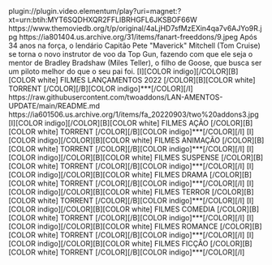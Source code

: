 <item>
<title>[COLOR silver][B] TOP GUN MAVERICK [/COLOR][/B][COLOR yellow]  FULL HD  [B][/COLOR][/B]</title>
<link>plugin://plugin.video.elementum/play?uri=magnet:?xt=urn:btih:MYT6SQDHXQR2FFLIBRHGFL6JKSBOF66W</link>
<thumbnail>https://www.themoviedb.org/t/p/original/4aLjHD7sfMzEXin4qa7v6AJYo9R.jpg</thumbnail>
<fanart>https://ia801404.us.archive.org/31/items/fanart-freeddons/9.jpeg</fanart>
<info>Após 34 anos na força, o lendário Capitão Pete "Maverick" Mitchell (Tom Cruise) se torna o novo instrutor de voo da Top Gun, fazendo com que ele seja o mentor de Bradley Bradshaw (Miles Teller), o filho de Goose, que busca ser um piloto melhor do que o seu pai foi.</info>
</item> 

<channels>
<channel>
<name>[I][COLOR indigo][/COLOR][B][COLOR white] FILMES LANÇAMENTOS 2022 [/COLOR][B][COLOR white] TORRENT [/COLOR][/B][COLOR indigo]***[/COLOR][/I]</name>
<externallink>https://raw.githubusercontent.com/twoaddons/LAN-AMENTOS-UPDATE/main/README.md</externallink>
<thumbnail>https://ia601506.us.archive.org/1/items/fa_20220903/two%20addons3.jpg</thumbnail>
<fanart></fanart>
<info> 



<channels>
<channel>
<name>[I][COLOR indigo][/COLOR][B][COLOR white] FILMES AÇÃO [/COLOR][B][COLOR white] TORRENT [/COLOR][/B][COLOR indigo]***[/COLOR][/I]</name>
<externallink></externallink>
<thumbnail></thumbnail>
<fanart></fanart>
<info> 

<channels>
<channel>
<name>[I][COLOR indigo][/COLOR][B][COLOR white] FILMES ANIMAÇÃO [/COLOR][B][COLOR white] TORRENT [/COLOR][/B][COLOR indigo]***[/COLOR][/I]</name>
<externallink></externallink>
<thumbnail></thumbnail>
<fanart></fanart>
<info> 

<channels>
<channel>
<name>[I][COLOR indigo][/COLOR][B][COLOR white] FILMES SUSPENSE [/COLOR][B][COLOR white] TORRENT [/COLOR][/B][COLOR indigo]***[/COLOR][/I]</name>
<externallink></externallink>
<thumbnail></thumbnail>
<fanart></fanart>
<info> 

<channels>
<channel>
<name>[I][COLOR indigo][/COLOR][B][COLOR white] FILMES DRAMA [/COLOR][B][COLOR white] TORRENT [/COLOR][/B][COLOR indigo]***[/COLOR][/I]</name>
<externallink></externallink>
<thumbnail></thumbnail>
<fanart></fanart>
<info> 

<channels>
<channel>
<name>[I][COLOR indigo][/COLOR][B][COLOR white] FILMES TERROR [/COLOR][B][COLOR white] TORRENT [/COLOR][/B][COLOR indigo]***[/COLOR][/I]</name>
<externallink></externallink>
<thumbnail></thumbnail>
<fanart></fanart>
<info> 

<channels>
<channel>
<name>[I][COLOR indigo][/COLOR][B][COLOR white] FILMES COMEDIA [/COLOR][B][COLOR white] TORRENT [/COLOR][/B][COLOR indigo]***[/COLOR][/I]</name>
<externallink></externallink>
<thumbnail></thumbnail>
<fanart></fanart>
<info> 

<channels>
<channel>
<name>[I][COLOR indigo][/COLOR][B][COLOR white] FILMES ROMANCE [/COLOR][B][COLOR white] TORRENT [/COLOR][/B][COLOR indigo]***[/COLOR][/I]</name>
<externallink></externallink>
<thumbnail></thumbnail>
<fanart></fanart>
<info> 

<channels>
<channel>
<name>[I][COLOR indigo][/COLOR][B][COLOR white] FILMES FICÇÃO [/COLOR][B][COLOR white] TORRENT [/COLOR][/B][COLOR indigo]***[/COLOR][/I]</name>
<externallink></externallink>
<thumbnail></thumbnail>
<fanart></fanart>
<info> 

